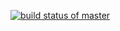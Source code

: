 [![build status of master](https://travis-ci.org/pshiyani/Triangle567.svg?branch=master)](https://travis-ci.org/pshiyani/Triangle567)
